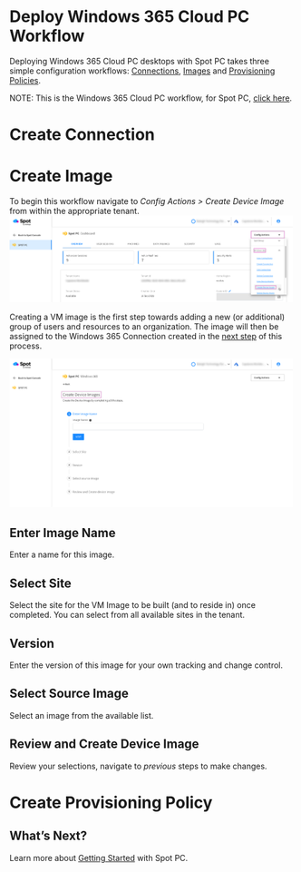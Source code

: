 <meta name="robots" content="noindex">

# Deploy Windows 365 Cloud PC Workflow
Deploying Windows 365 Cloud PC desktops with Spot PC takes three simple configuration workflows:  [Connections](spot-pc/tutorials/deploy-windows-365-cloud-pc?id=create-connection), [Images](spot-pc/tutorials/deploy-windows-365-cloud-pc?id=create-image) and [Provisioning Policies](spot-pc/tutorials/deploy-windows-365-cloud-pc?id=create-provisioning-policy).

NOTE: This is the Windows 365 Cloud PC workflow, for Spot PC, [click here](spot-pc/tutorials/deploy-spot-pc).
# Create Connection

# Create Image

To begin this workflow navigate to _Config Actions > Create Device Image_ from within the appropriate tenant.
<br><a href="https://docs.spot.io/spot-pc/_media/tutorials-create-image-01.png" target="_blank"><img src="/spot-pc/_media/tutorials-create-image-01.png" alt="Click to Enlarge" width="500"> </a>

Creating a VM image is the first step towards adding a new (or additional) group of users and resources to an organization.  The image will then be assigned to the Windows 365 Connection created in the [next step](spot-pc/tutorials/deploy-windows-365-cloud-pc) of this process.

<a href="https://docs.spot.io/spot-pc/_media/tutorials-create-image-02.png" target="_blank"><img src="/spot-pc/_media/tutorials-create-image-02.png" alt="Click to Enlarge" width="500"> </a>

## Enter Image Name
Enter a name for this image.

## Select Site
Select the site for the VM Image to be built (and to reside in) once completed. You can select from all available sites in the tenant.

## Version
Enter the version of this image for your own tracking and change control.

## Select Source Image
Select an image from the available list.

## Review and Create Device Image
Review your selections, navigate to _previous_ steps to make changes.

# Create Provisioning Policy



## What’s Next?

Learn more about [Getting Started](spot-pc/getting-started/) with Spot PC.
